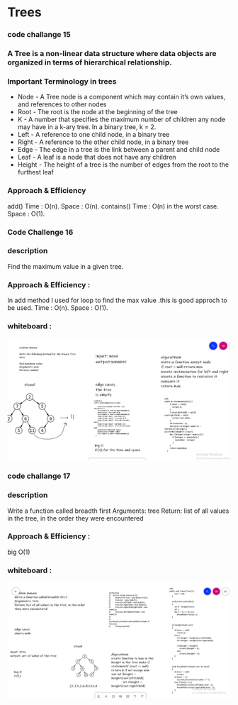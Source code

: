 # Trees
### code challange 15 
### A Tree is a non-linear data structure where data objects are organized in terms of hierarchical relationship.
### Important Terminology in trees
* Node - A Tree node is a component which may contain it’s own values, and references to other nodes
* Root - The root is the node at the beginning of the tree
* K - A number that specifies the maximum number of children any node may have in a k-ary tree. In a binary tree, k = 2.
* Left - A reference to one child node, in a binary tree
* Right - A reference to the other child node, in a binary tree
* Edge - The edge in a tree is the link between a parent and child node
* Leaf - A leaf is a node that does not have any children
* Height - The height of a tree is the number of edges from the root to the furthest leaf
### Approach & Efficiency
add()
Time : O(n).
Space : O(n).
contains()
Time : O(n) in the worst case.
Space : O(1).

### Code Challenge 16
### description
Find the maximum value in a given tree.

### Approach & Efficiency :
In add method I used for loop to find the max value .this is good approch to be used.
Time : O(n).
Space : O(1).

### whiteboard : 
![cc 16]( images/tree-max.png)

### code challange 17
### description
Write a function called breadth first
Arguments: tree
Return: list of all values in the tree, in the order they were encountered
### Approach & Efficiency :

big O(1)
### whiteboard :
![cc 17]( images/bredthfirst.PNG)